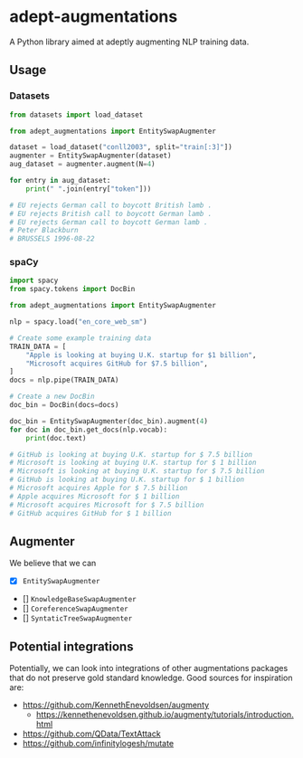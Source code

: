 # adept-augmentations

A Python library aimed at adeptly augmenting NLP training data.

## Usage

### Datasets
```python
from datasets import load_dataset

from adept_augmentations import EntitySwapAugmenter

dataset = load_dataset("conll2003", split="train[:3]"])
augmenter = EntitySwapAugmenter(dataset)
aug_dataset = augmenter.augment(N=4)

for entry in aug_dataset:
    print(" ".join(entry["token"]))

# EU rejects German call to boycott British lamb .
# EU rejects British call to boycott German lamb .
# EU rejects German call to boycott German lamb .
# Peter Blackburn
# BRUSSELS 1996-08-22
```

### spaCy
```python
import spacy
from spacy.tokens import DocBin

from adept_augmentations import EntitySwapAugmenter

nlp = spacy.load("en_core_web_sm")

# Create some example training data
TRAIN_DATA = [
    "Apple is looking at buying U.K. startup for $1 billion",
    "Microsoft acquires GitHub for $7.5 billion",
]
docs = nlp.pipe(TRAIN_DATA)

# Create a new DocBin
doc_bin = DocBin(docs=docs)

doc_bin = EntitySwapAugmenter(doc_bin).augment(4)
for doc in doc_bin.get_docs(nlp.vocab):
    print(doc.text)

# GitHub is looking at buying U.K. startup for $ 7.5 billion
# Microsoft is looking at buying U.K. startup for $ 1 billion
# Microsoft is looking at buying U.K. startup for $ 7.5 billion
# GitHub is looking at buying U.K. startup for $ 1 billion
# Microsoft acquires Apple for $ 7.5 billion
# Apple acquires Microsoft for $ 1 billion
# Microsoft acquires Microsoft for $ 7.5 billion
# GitHub acquires GitHub for $ 1 billion
```

## Augmenter

We believe that we can

- [X] `EntitySwapAugmenter`
- [] `KnowledgeBaseSwapAugmenter`
- [] `CoreferenceSwapAugmenter`
- [] `SyntaticTreeSwapAugmenter`

## Potential integrations

Potentially, we can look into integrations of other augmentations packages that do not preserve gold standard knowledge. Good sources for inspiration are:

- <https://github.com/KennethEnevoldsen/augmenty>
  - <https://kennethenevoldsen.github.io/augmenty/tutorials/introduction.html>
- <https://github.com/QData/TextAttack>
- <https://github.com/infinitylogesh/mutate>

